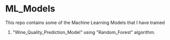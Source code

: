 # ML_Models
This repo contains some of the Machine Learning Models that I have trained

1. "Wine_Quality_Prediction_Model" using "Random_Forest" algorithm.
